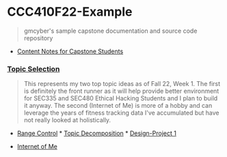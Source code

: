 # CCC410F22-Example

> gmcyber's sample capstone documentation and source code repository

* [Content Notes for Capstone Students](docs/content-notes.md) 

### [Topic Selection](docs/410-topics.md) 

> This represents my two top topic ideas as of Fall 22, Week 1.  The first is definitely the front runner as it will help provide better environment for SEC335 and SEC480 Ethical Hacking Students and I plan to build it anyway.  The second (Internet of Me) is more of a hobby and can leverage the years of fitness tracking data I've accumulated but have not really looked at holistically.

*    [Range Control](docs/topics/rangecontrol/rangecontrol.md)
    *    [Topic Decomposition](docs/topics/topic-decomposition.md) 
    *     [Design-Project 1](docs/topics/rangecontrol/design-project1.md)
    
*   [Internet of Me](docs/topics/internetofme.md) 

